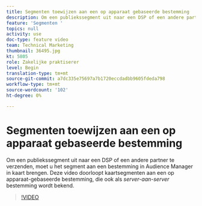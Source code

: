 ```yaml
---
title: Segmenten toewijzen aan een op apparaat gebaseerde bestemming
description: Om een publiekssegment uit naar een DSP of een andere partner te verzenden, moet u het segment aan een bestemming in Audience Manager in kaart brengen. Deze video doorloopt kaartsegmenten aan een op apparaat-gebaseerde bestemming, die ook als "server aan server"bestemming wordt bekend.
feature: 'Segmenten '
topics: null
activity: use
doc-type: feature video
team: Technical Marketing
thumbnail: 36495.jpg
kt: 5805
role: Zakelijke praktiserer
level: Begin
translation-type: tm+mt
source-git-commit: a7dc335e75697a7b1720eccdadbb9605fdeda798
workflow-type: tm+mt
source-wordcount: '102'
ht-degree: 0%

---
```



# Segmenten toewijzen aan een op apparaat gebaseerde bestemming

Om een publiekssegment uit naar een DSP of een andere partner te verzenden, moet u het segment aan een bestemming in Audience Manager in kaart brengen. Deze video doorloopt kaartsegmenten aan een op apparaat-gebaseerde bestemming, die ook als _server-aan-server_ bestemming wordt bekend.

>[!VIDEO](https://video.tv.adobe.com/v/36495/?quality=12&learn=on)
